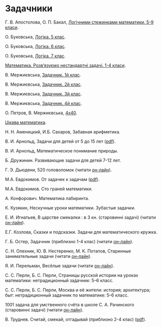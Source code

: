 # Задачники

Г. В. Апостолова, О. П. Бакал, [Логічними стежинками математики. 5-9 класи](https://www.geneza.ua/product/301).

О. Буковська, [Логіка. 5 клас](https://www.booklya.ua/book/log-ka-zoshit-konspekt-5-klas-177612/).

О. Буковська, [Логіка. 6 клас](https://www.booklya.ua/book/log-ka-zoshit-konspekt-6-klas-203323/).

О. Буковська, [Логіка. 7 клас](https://www.booklya.ua/book/log-ka-7-klas-zoshit-konspekt-210293/).

[Математика. Розв’язуємо нестандартні задачі. 1-4 класи](https://bookclub.ua/catalog/books/childbooks_7_12_years/matematika-rozvyazuiemo-nestandartni-zadachi).

В. Мержиєвська, [Задачник. 1й клас](https://l.facebook.com/l.php?u=https%3A%2F%2Fberkoshko.blogspot.com%2F2017%2F06%2F1.html%3Ffbclid%3DIwAR07uBwNh4SwMQ_EHWmfVSwwxGBq7jG-peBSh36UhVEYynuopyUBPY3kbl0&h=AT28Bgqre8vtGnJVgr2ccDlHA8gUMc1U10wCPTh2KPApn70OxdCU6ahQv1k0rl8oVIJWx6b7i6C4fCT8siULYPWWi1sfe0ikJ5ycczduTqv-JJ6gmLHuiX7HmBCoUTB_YXiU&__tn__=-UK-y-R&c[0]=AT2lGe1kCKTLXSL208yUVEFCowrscZsqfJJQLQDeHSMjEkvo7lF43G83UXljygsEZTDX4BXAh1mhlLiyelADWVnnXoN3XAPeL6HEDEfKjTvsykt_hjei51ZyVmS-qv8KF5WjMqoorvPY7Po5U8C32eCqls8JpFWveuWMFKYRr2SMi_LP5JlgALiYD8yTSdvPu649bNMPzQbLj1c).

В. Мержиєвська, [Задачник. 2й клас](https://l.facebook.com/l.php?u=https%3A%2F%2Fberkoshko.blogspot.com%2F2018%2F07%2F2.html%3Ffbclid%3DIwAR2258DTioR2dsh0xj4eNOMmrbNdxk68sUzuUoKbEBbkYcVIamvsTVPS3o8&h=AT0DIj9X-KK8qJv7KFVnCZXjdR3j8ZNzYiD51b2TT2QXl0mXejCbt4gqFp4rhd7rZvaAKki10Uh7M7s6927J4gfXHsXSPZrE82kOtEEZTQO6RgEEA-1oB-4Z9d8goc_DnAzQ&__tn__=-UK-y-R&c[0]=AT2lGe1kCKTLXSL208yUVEFCowrscZsqfJJQLQDeHSMjEkvo7lF43G83UXljygsEZTDX4BXAh1mhlLiyelADWVnnXoN3XAPeL6HEDEfKjTvsykt_hjei51ZyVmS-qv8KF5WjMqoorvPY7Po5U8C32eCqls8JpFWveuWMFKYRr2SMi_LP5JlgALiYD8yTSdvPu649bNMPzQbLj1c).

В. Мержиєвська, [Задачник. 3й клас](https://l.facebook.com/l.php?u=https%3A%2F%2Fberkoshko.blogspot.com%2F2019%2F08%2F3.html%3Ffbclid%3DIwAR09Bfcr_QsjTj0eR41GbF3_MMjLq647wtuONztaKMpeJqhHZGrKXpCiEHA&h=AT38MLVZjcito16bqymd19ZFiTwR4mWeyWXJQnxiYeTfftOEa4Esfns1vKNJ8l9ch1ceHGpORye4QJsYhBlwBmACcDmUJTkUJ8p0G4JN7d6LxwsnlzzLX6RdRISttJQ89nGb&__tn__=-UK-y-R&c[0]=AT2lGe1kCKTLXSL208yUVEFCowrscZsqfJJQLQDeHSMjEkvo7lF43G83UXljygsEZTDX4BXAh1mhlLiyelADWVnnXoN3XAPeL6HEDEfKjTvsykt_hjei51ZyVmS-qv8KF5WjMqoorvPY7Po5U8C32eCqls8JpFWveuWMFKYRr2SMi_LP5JlgALiYD8yTSdvPu649bNMPzQbLj1c).

В. Мержиєвська, [Задачник. 4й клас](https://berkoshko.blogspot.com/2020/08/4.html).

О. Петров, В. Мержиєвська, [4х40](http://alexandervpetrov.github.io/book.4x40/).

[Цікава математика](https://shop.talantbooks.com.ua/katalog-knig/uchebnye-posobija/biblioteka-shkolnika/krylatye-slova-i-vyrazheniya-rus-1/).



  
Н. Н. Аменицкий, И.Б. Сахаров, Забавная арифметика.

В. И. Арнольд, Задачи для детей от 5 до 15 лет \([pdf](http://ilib.mccme.ru/pdf/VIA-taskbook.pdf)\).

В. И. Арнольд, Математическое понимание природы.

Б. Дружинин. Развивающие задачи для детей 7-12 лет.

Г. Э. Дьюдени, 520 головоломок \(читати [он-лайн](https://royallib.com/read/dyudeni_genri/pyatsot_dvadtsat_golovolomok.html#0)\).

М.А. Евдокимов. От задачек к задачам \([pdf](https://math.ru/lib/files/pdf/evdokim.pdf)\).

М.А. Евдокимов. Сто граней математики.

А. Конфорович. Математика лабиринта.

К. Кузякин, Нескучные уроки математики. Зубастые задачки.

Е. И. Игнатьев, В царстве смекалки : в 3 кн.  \(старовинні задачі\) \(читати [он-лайн](http://mathemlib.ru/books/item/f00/s00/z0000016/)\).

Е.Г. Козлова, Сказки и подсказки. Задачи для математического кружка.

Г. Б. Остер, Задачник \(приблизно 1-4 клас\) \(читати [он-лайн](https://www.litmir.me/br/?b=135564)\).

С. Н. Олехник, Ю. В. Нестеренко, М. К. Потапов, Старинные занимательные задачи \(читати [он-лайн](https://uch-lit.ru/matematika-2/dlya-shkolnikov/olehnik-s-n-i-dr-starinnyie-zanimateln)\).

Я. И. Перельман, Весёлые задачи \(читати [он-лайн](https://iknigi.net/avtor-yakov-perelman/64735-dlya-yunyh-matematikov-veselye-zadachi-yakov-perelman/read/page-1.html)\).

С. С. Перли, Б. С. Перли, Страницы русской истории на уроках математики: нетрадиционный задачник: 5–6 класс.

С. С. Перли, Б. С. Перли, Москва и её жители: история; архитектура; быт: нетрадиционный задачник по математике: 5–6 класс.

1001 задача для умственного счёта в школе С. А. Рачинского \(старовинні задачі\) \(читати [он-лайн](https://www.litmir.me/br/?b=262884&p=1)\).

В. Труднев. Считай, смекай, отгадывай \(приблизно 2-4 клас\) \([pdf](http://testuser7.narod.ru/School/Trudnev.pdf)\).


